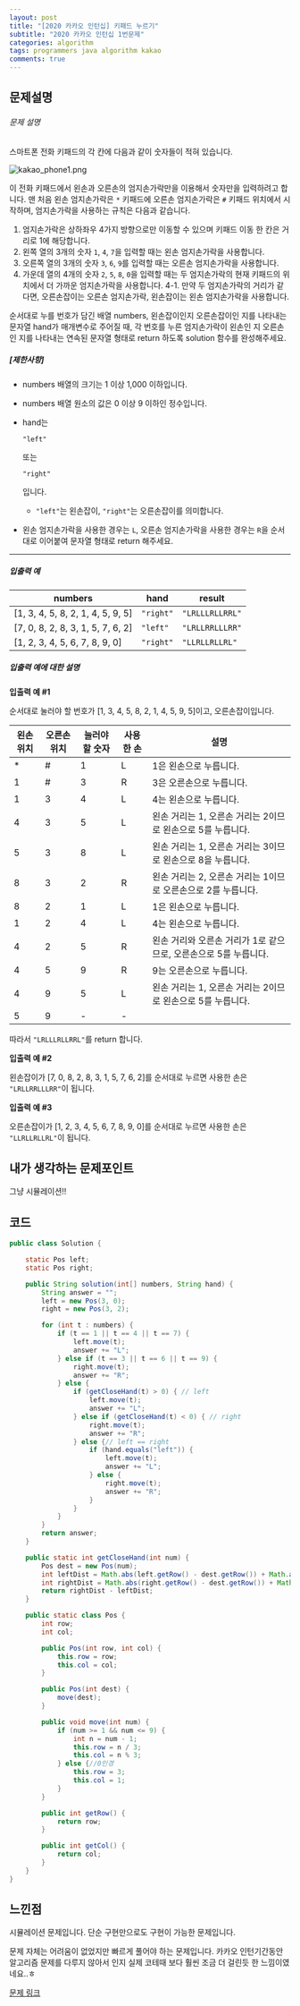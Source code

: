 ```yaml
---
layout: post
title: "[2020 카카오 인턴십] 키패드 누르기"
subtitle: "2020 카카오 인턴십 1번문제"
categories: algorithm
tags: programmers java algorithm kakao
comments: true
---
```




## 문제설명 

###### 문제 설명

스마트폰 전화 키패드의 각 칸에 다음과 같이 숫자들이 적혀 있습니다.

![kakao_phone1.png](https://grepp-programmers.s3.ap-northeast-2.amazonaws.com/files/production/4b69a271-5f4a-4bf4-9ebf-6ebed5a02d8d/kakao_phone1.png)

이 전화 키패드에서 왼손과 오른손의 엄지손가락만을 이용해서 숫자만을 입력하려고 합니다.
맨 처음 왼손 엄지손가락은 `*` 키패드에 오른손 엄지손가락은 `#` 키패드 위치에서 시작하며, 엄지손가락을 사용하는 규칙은 다음과 같습니다.

1. 엄지손가락은 상하좌우 4가지 방향으로만 이동할 수 있으며 키패드 이동 한 칸은 거리로 1에 해당합니다.
2. 왼쪽 열의 3개의 숫자 `1`, `4`, `7`을 입력할 때는 왼손 엄지손가락을 사용합니다.
3. 오른쪽 열의 3개의 숫자 `3`, `6`, `9`를 입력할 때는 오른손 엄지손가락을 사용합니다.
4. 가운데 열의 4개의 숫자 `2`, `5`, `8`, `0`을 입력할 때는 두 엄지손가락의 현재 키패드의 위치에서 더 가까운 엄지손가락을 사용합니다.
   4-1. 만약 두 엄지손가락의 거리가 같다면, 오른손잡이는 오른손 엄지손가락, 왼손잡이는 왼손 엄지손가락을 사용합니다.

순서대로 누를 번호가 담긴 배열 numbers, 왼손잡이인지 오른손잡이인 지를 나타내는 문자열 hand가 매개변수로 주어질 때, 각 번호를 누른 엄지손가락이 왼손인 지 오른손인 지를 나타내는 연속된 문자열 형태로 return 하도록 solution 함수를 완성해주세요.

##### **[제한사항]**

- numbers 배열의 크기는 1 이상 1,000 이하입니다.

- numbers 배열 원소의 값은 0 이상 9 이하인 정수입니다.

- hand는

   

  ```
  "left"
  ```

   

  또는

   

  ```
  "right"
  ```

   

  입니다.

  - `"left"`는 왼손잡이, `"right"`는 오른손잡이를 의미합니다.

- 왼손 엄지손가락을 사용한 경우는 `L`, 오른손 엄지손가락을 사용한 경우는 `R`을 순서대로 이어붙여 문자열 형태로 return 해주세요.

------

##### **입출력 예**

| numbers                           | hand      | result          |
| --------------------------------- | --------- | --------------- |
| [1, 3, 4, 5, 8, 2, 1, 4, 5, 9, 5] | `"right"` | `"LRLLLRLLRRL"` |
| [7, 0, 8, 2, 8, 3, 1, 5, 7, 6, 2] | `"left"`  | `"LRLLRRLLLRR"` |
| [1, 2, 3, 4, 5, 6, 7, 8, 9, 0]    | `"right"` | `"LLRLLRLLRL"`  |

##### **입출력 예에 대한 설명**

**입출력 예 #1**

순서대로 눌러야 할 번호가 [1, 3, 4, 5, 8, 2, 1, 4, 5, 9, 5]이고, 오른손잡이입니다.

| 왼손 위치 | 오른손 위치 | 눌러야 할 숫자 | 사용한 손 | 설명                                                         |
| --------- | ----------- | -------------- | --------- | ------------------------------------------------------------ |
| *         | #           | 1              | L         | 1은 왼손으로 누릅니다.                                       |
| 1         | #           | 3              | R         | 3은 오른손으로 누릅니다.                                     |
| 1         | 3           | 4              | L         | 4는 왼손으로 누릅니다.                                       |
| 4         | 3           | 5              | L         | 왼손 거리는 1, 오른손 거리는 2이므로 왼손으로 5를 누릅니다.  |
| 5         | 3           | 8              | L         | 왼손 거리는 1, 오른손 거리는 3이므로 왼손으로 8을 누릅니다.  |
| 8         | 3           | 2              | R         | 왼손 거리는 2, 오른손 거리는 1이므로 오른손으로 2를 누릅니다. |
| 8         | 2           | 1              | L         | 1은 왼손으로 누릅니다.                                       |
| 1         | 2           | 4              | L         | 4는 왼손으로 누릅니다.                                       |
| 4         | 2           | 5              | R         | 왼손 거리와 오른손 거리가 1로 같으므로, 오른손으로 5를 누릅니다. |
| 4         | 5           | 9              | R         | 9는 오른손으로 누릅니다.                                     |
| 4         | 9           | 5              | L         | 왼손 거리는 1, 오른손 거리는 2이므로 왼손으로 5를 누릅니다.  |
| 5         | 9           | -              | -         |                                                              |

따라서 `"LRLLLRLLRRL"`를 return 합니다.

**입출력 예 #2**

왼손잡이가 [7, 0, 8, 2, 8, 3, 1, 5, 7, 6, 2]를 순서대로 누르면 사용한 손은 `"LRLLRRLLLRR"`이 됩니다.

**입출력 예 #3**

오른손잡이가 [1, 2, 3, 4, 5, 6, 7, 8, 9, 0]를 순서대로 누르면 사용한 손은 `"LLRLLRLLRL"`이 됩니다.

## 내가 생각하는 문제포인트

그냥 시뮬레이션!!



## 코드

~~~java
public class Solution {

    static Pos left;
    static Pos right;

    public String solution(int[] numbers, String hand) {
        String answer = "";
        left = new Pos(3, 0);
        right = new Pos(3, 2);

        for (int t : numbers) {
            if (t == 1 || t == 4 || t == 7) {
                left.move(t);
                answer += "L";
            } else if (t == 3 || t == 6 || t == 9) {
                right.move(t);
                answer += "R";
            } else {
                if (getCloseHand(t) > 0) { // left
                    left.move(t);
                    answer += "L";
                } else if (getCloseHand(t) < 0) { // right
                    right.move(t);
                    answer += "R";
                } else {// left == right
                    if (hand.equals("left")) {
                        left.move(t);
                        answer += "L";
                    } else {
                        right.move(t);
                        answer += "R";
                    }
                }
            }
        }
        return answer;
    }

    public static int getCloseHand(int num) {
        Pos dest = new Pos(num);
        int leftDist = Math.abs(left.getRow() - dest.getRow()) + Math.abs(left.getCol() - dest.getCol());
        int rightDist = Math.abs(right.getRow() - dest.getRow()) + Math.abs(right.getCol() - dest.getCol());
        return rightDist - leftDist;
    }

    public static class Pos {
        int row;
        int col;

        public Pos(int row, int col) {
            this.row = row;
            this.col = col;
        }

        public Pos(int dest) {
            move(dest);
        }

        public void move(int num) {
            if (num >= 1 && num <= 9) {
                int n = num - 1;
                this.row = n / 3;
                this.col = n % 3;
            } else {//0인경
                this.row = 3;
                this.col = 1;
            }
        }

        public int getRow() {
            return row;
        }

        public int getCol() {
            return col;
        }
    }
}

~~~

## 느낀점

시뮬레이션 문제입니다. 단순 구현만으로도 구현이 가능한 문제입니다. 

문제 자체는 어려움이 없었지만 빠르게 풀어야 하는 문제입니다. 카카오 인턴기간동안 알고리즘 문제를 다루지 않아서 인지 실제 코테때 보다 훨씬 조금 더 걸린듯 한 느낌이였네요..ㅎ



[문제 링크](https://programmers.co.kr/learn/courses/30/lessons/67256?language=java) 



